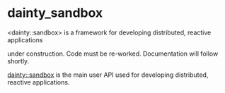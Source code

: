 # dainty_sandbox
&lt;dainty::sandbox> is a framework for developing distributed, reactive applications 

under construction. Code must be re-worked. Documentation will follow shortly. 

<dainty::sandbox> is the main user API used for developing distributed, reactive applications. 
